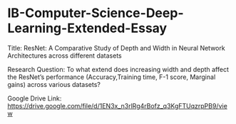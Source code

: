 # IB-Computer-Science-Deep-Learning-Extended-Essay

Title: ResNet: A Comparative Study of Depth and Width in Neural Network Architectures across different datasets

Research Question: To what extend does increasing width and depth affect the ResNet’s performance (Accuracy,Training time, F-1 score, Marginal gains) across various datasets?

Google Drive Link: https://drive.google.com/file/d/1EN3x_n3rlRg4rBofz_q3KgFTUqzrpPB9/view

